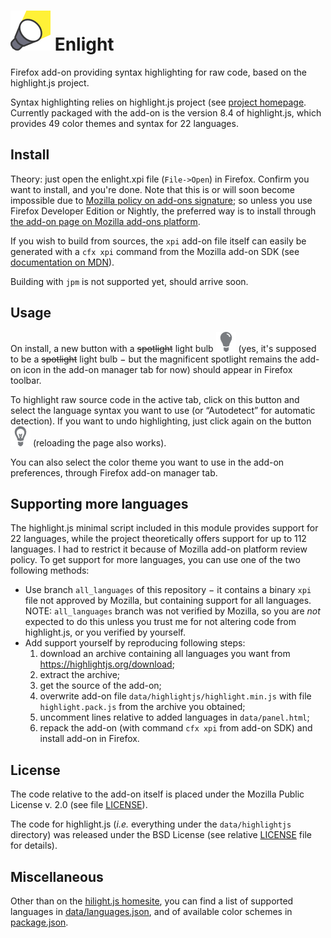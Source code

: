 ![Add-on icon](misc/spot64.png) Enlight
========================================


Firefox add-on providing syntax highlighting for raw code, based on the highlight.js project.

Syntax highlighting relies on highlight.js project (see [project homepage][1]. Currently packaged with the add-on is the version 8.4 of highlight.js, which provides 49 color themes and syntax for 22 languages.

## Install

Theory: just open the enlight.xpi file (`File->Open`) in Firefox. Confirm you want to install, and you're done.
Note that this is or will soon become impossible due to [Mozilla policy on add-ons signature][2]; so unless you use Firefox Developer Edition or Nightly, the preferred way is to install through [the add-on page on Mozilla add-ons platform][3].

If you wish to build from sources, the `xpi` add-on file itself can easily be generated with a `cfx xpi` command from the Mozilla add-on SDK (see [documentation on MDN][4]).

Building with `jpm` is not supported yet, should arrive soon.

## Usage

On install, a new button with a ~~spotlight~~ light bulb ![buttonOff](data/lightbulb_off-32.png) (yes, it's supposed to be a ~~spotlight~~ light bulb − but the magnificent spotlight remains the add-on icon in the add-on manager tab for now) should appear in Firefox toolbar.

To highlight raw source code in the active tab, click on this button and select the language syntax you want to use (or “Autodetect” for automatic detection).
If you want to undo highlighting, just click again on the button ![buttonOn](data/lightbulb_on-32.png) (reloading the page also works).

You can also select the color theme you want to use in the add-on preferences, through Firefox add-on manager tab.

## Supporting more languages

The highlight.js minimal script included in this module provides support for 22 languages, while the project theoretically offers support for up to 112 languages. I had to restrict it because of Mozilla add-on platform review policy. To get support for more languages, you can use one of the two following methods:
* Use branch `all_languages` of this repository − it contains a binary `xpi` file not approved by Mozilla, but containing support for all languages. NOTE: `all_languages` branch was not verified by Mozilla, so you are _not_ expected to do this unless you trust me for not altering code from highlight.js, or you verified by yourself.
* Add support yourself by reproducing following steps:
  1. download an archive containing all languages you want from https://highlightjs.org/download;
  2. extract the archive;
  3. get the source of the add-on;
  4. overwrite add-on file `data/highlightjs/highlight.min.js` with file `highlight.pack.js` from the archive you obtained;
  5. uncomment lines relative to added languages in `data/panel.html`;
  6. repack the add-on (with command `cfx xpi` from add-on SDK) and install add-on in Firefox.

## License

The code relative to the add-on itself is placed under the Mozilla Public License v. 2.0 (see file [LICENSE][5]).

The code for highlight.js (_i.e._ everything under the `data/highlightjs` directory) was released under the BSD License (see relative [LICENSE][6] file for details).

## Miscellaneous

Other than on the [hilight.js homesite][1], you can find a list of supported languages in [data/languages.json][7], and of available color schemes in [package.json][8].

[1]: https://highlightjs.org
[2]: https://blog.mozilla.org/addons/2015/02/10/extension-signing-safer-experience
[3]: https://addons.mozilla.org/firefox/addon/enlight
[4]: https://developer.mozilla.org/en-US/Add-ons/SDK/Tutorials/Getting_started
[5]: https://github.com/Qeole/Enlight/blob/master/LICENSE
[6]: https://github.com/isagalaev/highlight.js/blob/master/LICENSE
[7]: https://github.com/Qeole/Enlight/blob/master/data/languages.json
[8]: https://github.com/Qeole/Enlight/blob/master/package.json
